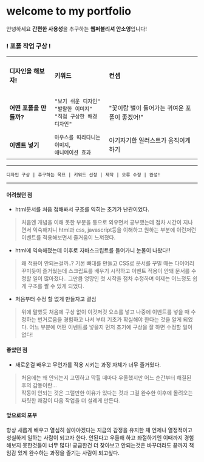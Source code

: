 # welcome to my portfolio

안녕하세요 **간편한 사용성**을 추구하는 **웹퍼블리셔 안소영**입니다!




<h3>! 포폴 작업 구상 !</h3>

|                                                                                                                  |||
|--------------------|-----------------------------------|-----------------------------|
|<h4>디자인을 해보자!</h4>      |<h4>키워드</h4>    |<h4>컨셉</h4>            |
|<h4>어떤 포폴을 만들까?</h4>   |`"보기 쉬운 디자인"` <br>`"발랄한 이미지"` <br> `"직접 구상한 배경 디자인"`  |"꽃이랑 벌이 들어가는 귀여운 포폴이 좋겠어!"            |
|<h4>이벤트 넣기</h4>   |`마우스를 따라다니는 이미지`,<br>`애니메이션 효과`|아기자기한 일러스트가 움직이게 하기|


-----
```
디자인 구상 | 추구하는 목표 | 키워드 선정 | 제작 | 오류 수정 | 완성!
```
---------------------------------------------------



<h4>어려웠던 점</h4>
 
 - html문서를 처음 접해봐서 구조를 익히는 초기가 난관이었다.
 > 처음엔 개념을 이해 못한 부분을 통으로 외우면서 공부했는데 점차 시간이 지나면서 익숙해지니 html과 css, javascript등을 이해하고 원하는 부분에 이런저런 이벤트를 적용해보면서 즐거움이 느껴졌다.
 - html에 익숙해졌는데 이후로 자바스크립트를 들어가니 눈물이 나왔다!!
 > 왜 적용이 안되는걸까..? 기본 뼈대를 만들고 CSS로 문서를 꾸밀 때는 다이어리 꾸미듯이 즐거웠는데 스크립트를 배우기 시작하고 이벤트 적용이 안돼 문서를 수정할 일이 많아졌다.. 그만큼 엉망인 첫 시작을 점차 수정하며 이제는 어느정도 쉽게 구조를 짤 수 있게 되었다.
- 처음부터 수정 할 없게 만들자고 결심
> 위에 말했듯 처음에 구상 없이 이것저것 요소를 넣고 나중에 이벤트를 넣을 때 수정하는 번거로움을 경험하고 나서 부터 기초가 확실해야 한다는 것을 알게 되었다. 어느 부분에 어떤 이벤트를 넣을지 먼저 초기에 구상을 잘 하면 수정할 일이 없다! 


<h4>좋았던 점</h4>

- 새로운걸 배우고 무언가를 적용 시키는 과정 자체가 너무 즐거웠다.
> 처음에는 왜 안되는지 고민하고 막힐 때마다 우울했지만 어느 순간부터 해결된 후의 감동이란...<br> 작동이 안되는 것은 그럴만한 이유가 있다는 것과 그걸 완수한 이후에 몰려오는 짜릿한 쾌감이 다음 작업을 더 설레게 만든다.


<h4>앞으로의 포부</h4>

항상 새롭게 배우고 열심히 살아야겠다는 지금의 감정을 유지한 채 언제나 열정적이고 성실하게 일하는 사람이 되고자 한다.
안된다고 우울해 하고 좌절하기엔 이때까지 경험해보지 못한것들이 너무 많다!
궁금한건 더 찾아보고 안되는것은 바꾸더라도 끝까지 책임감 있게 완수하는 과정을 즐기는 사람이 되고싶다.
